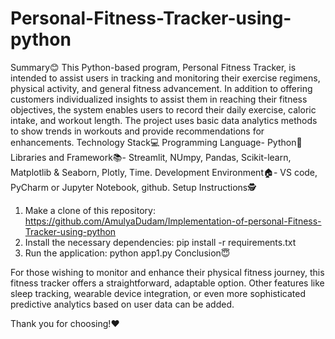 # Personal-Fitness-Tracker-using-python
Summary😊
 This Python-based program, Personal Fitness Tracker, is intended to assist users in tracking and monitoring their exercise regimens, physical activity, and general fitness advancement.  In addition to offering customers individualized insights to assist them in reaching their fitness objectives, the system enables users to record their daily exercise, caloric intake, and workout length.  The project uses basic data analytics methods to show trends in workouts and provide recommendations for enhancements.
Technology Stack💻
   Programming Language- Python🐍
   Libraries and Framework📚- Streamlit, NUmpy, Pandas, Scikit-learn, Matplotlib & Seaborn, Plotly, 
    Time.
    Development Environment🏠- VS code, PyCharm or Jupyter Notebook, github.
Setup Instructions🕵️
   1. Make a clone of this repository:
      https://github.com/AmulyaDudam/Implementation-of-personal-Fitness-Tracker-using-python
   2. Install the necessary dependencies:
      pip install -r requirements.txt
   3. Run the application:
      python app1.py
Conclusion😇 

  For those wishing to monitor and enhance their physical fitness journey, this fitness tracker offers a straightforward, adaptable option.  Other features like sleep tracking, wearable device integration, or even more sophisticated predictive analytics based on user data can be added.

Thank you for choosing!❤️



    
